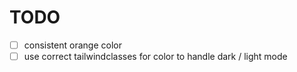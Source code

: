 # TODO
- [ ] consistent orange color 
- [ ] use correct tailwindclasses for color to handle dark / light mode
